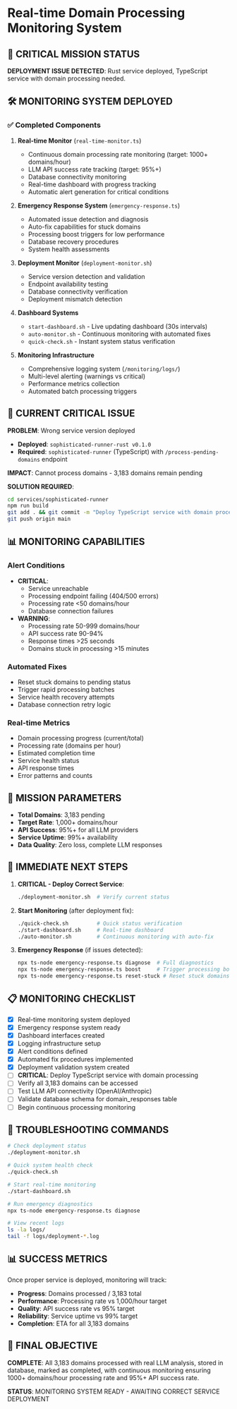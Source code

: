 # Real-time Domain Processing Monitoring System

## 🚨 CRITICAL MISSION STATUS
**DEPLOYMENT ISSUE DETECTED**: Rust service deployed, TypeScript service with domain processing needed.

## 🛠️ MONITORING SYSTEM DEPLOYED

### ✅ Completed Components

1. **Real-time Monitor** (`real-time-monitor.ts`)
   - Continuous domain processing rate monitoring (target: 1000+ domains/hour)
   - LLM API success rate tracking (target: 95%+)
   - Database connectivity monitoring
   - Real-time dashboard with progress tracking
   - Automatic alert generation for critical conditions

2. **Emergency Response System** (`emergency-response.ts`)
   - Automated issue detection and diagnosis
   - Auto-fix capabilities for stuck domains
   - Processing boost triggers for low performance
   - Database recovery procedures
   - System health assessments

3. **Deployment Monitor** (`deployment-monitor.sh`)
   - Service version detection and validation
   - Endpoint availability testing
   - Database connectivity verification
   - Deployment mismatch detection

4. **Dashboard Systems**
   - `start-dashboard.sh` - Live updating dashboard (30s intervals)
   - `auto-monitor.sh` - Continuous monitoring with automated fixes
   - `quick-check.sh` - Instant system status verification

5. **Monitoring Infrastructure**
   - Comprehensive logging system (`/monitoring/logs/`)
   - Multi-level alerting (warnings vs critical)
   - Performance metrics collection
   - Automated batch processing triggers

## 🚨 CURRENT CRITICAL ISSUE

**PROBLEM**: Wrong service version deployed
- **Deployed**: `sophisticated-runner-rust v0.1.0`
- **Required**: `sophisticated-runner` (TypeScript) with `/process-pending-domains` endpoint

**IMPACT**: Cannot process domains - 3,183 domains remain pending

**SOLUTION REQUIRED**:
```bash
cd services/sophisticated-runner
npm run build
git add . && git commit -m "Deploy TypeScript service with domain processing"
git push origin main
```

## 📊 MONITORING CAPABILITIES

### Alert Conditions
- **CRITICAL**: 
  - Service unreachable
  - Processing endpoint failing (404/500 errors)
  - Processing rate <50 domains/hour
  - Database connection failures
- **WARNING**:
  - Processing rate 50-999 domains/hour
  - API success rate 90-94%
  - Response times >25 seconds
  - Domains stuck in processing >15 minutes

### Automated Fixes
- Reset stuck domains to pending status
- Trigger rapid processing batches
- Service health recovery attempts
- Database connection retry logic

### Real-time Metrics
- Domain processing progress (current/total)
- Processing rate (domains per hour)
- Estimated completion time
- Service health status
- API response times
- Error patterns and counts

## 🎯 MISSION PARAMETERS

- **Total Domains**: 3,183 pending
- **Target Rate**: 1,000+ domains/hour
- **API Success**: 95%+ for all LLM providers
- **Service Uptime**: 99%+ availability
- **Data Quality**: Zero loss, complete LLM responses

## 🚀 IMMEDIATE NEXT STEPS

1. **CRITICAL - Deploy Correct Service**:
   ```bash
   ./deployment-monitor.sh  # Verify current status
   ```

2. **Start Monitoring** (after deployment fix):
   ```bash
   ./quick-check.sh         # Quick status verification
   ./start-dashboard.sh     # Real-time dashboard
   ./auto-monitor.sh        # Continuous monitoring with auto-fix
   ```

3. **Emergency Response** (if issues detected):
   ```bash
   npx ts-node emergency-response.ts diagnose  # Full diagnostics
   npx ts-node emergency-response.ts boost     # Trigger processing boost
   npx ts-node emergency-response.ts reset-stuck # Reset stuck domains
   ```

## 📋 MONITORING CHECKLIST

- [x] Real-time monitoring system deployed
- [x] Emergency response system ready
- [x] Dashboard interfaces created
- [x] Logging infrastructure setup
- [x] Alert conditions defined
- [x] Automated fix procedures implemented
- [x] Deployment validation system created
- [ ] **CRITICAL**: Deploy TypeScript service with domain processing
- [ ] Verify all 3,183 domains can be accessed
- [ ] Test LLM API connectivity (OpenAI/Anthropic)
- [ ] Validate database schema for domain_responses table
- [ ] Begin continuous processing monitoring

## 🔧 TROUBLESHOOTING COMMANDS

```bash
# Check deployment status
./deployment-monitor.sh

# Quick system health check  
./quick-check.sh

# Start real-time monitoring
./start-dashboard.sh

# Run emergency diagnostics
npx ts-node emergency-response.ts diagnose

# View recent logs
ls -la logs/
tail -f logs/deployment-*.log
```

## 📊 SUCCESS METRICS

Once proper service is deployed, monitoring will track:
- **Progress**: Domains processed / 3,183 total
- **Performance**: Processing rate vs 1,000/hour target  
- **Quality**: API success rate vs 95% target
- **Reliability**: Service uptime vs 99% target
- **Completion**: ETA for all 3,183 domains

## 🎯 FINAL OBJECTIVE

**COMPLETE**: All 3,183 domains processed with real LLM analysis, stored in database, marked as completed, with continuous monitoring ensuring 1000+ domains/hour processing rate and 95%+ API success rate.

**STATUS**: MONITORING SYSTEM READY - AWAITING CORRECT SERVICE DEPLOYMENT